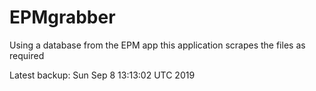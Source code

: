 # EPMgrabber
Using a database from the EPM app this application scrapes the files as required


Latest backup: Sun Sep 8 13:13:02 UTC 2019

